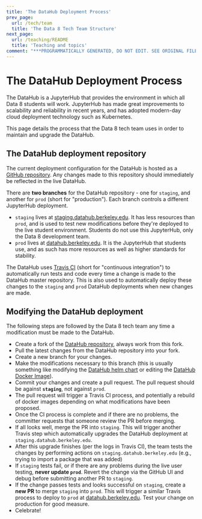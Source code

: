 ```yaml
---
title: 'The DataHub Deployment Process'
prev_page:
  url: /tech/team
  title: 'The Data 8 Tech Team Structure'
next_page:
  url: /teaching/README
  title: 'Teaching and topics'
comment: "***PROGRAMMATICALLY GENERATED, DO NOT EDIT. SEE ORIGINAL FILES IN /content***"
---
```

# The DataHub Deployment Process

The DataHub is a JupyterHub that provides the environment in which all
Data 8 students will work. JupyterHub has made great improvements to
scalability and reliability in recent years, and has adopted modern-day
cloud deployment technology such as Kubernetes.

This page details the process that the Data 8 tech team uses in order to
maintain and upgrade the DataHub.

## The DataHub deployment repository

The current deployment configuration for the DataHub is hosted as a
[GitHub repository](https://github.com/berkeley-dsep-infra/datahub). Any
changes made to this repository should immediately be reflected in the
live DataHub.

There are **two branches** for the DataHub repository - one for `staging`, and
another for `prod` (short for "production"). Each branch controls a
different JupyterHub deployment.

* `staging` lives at [staging.datahub.berkeley.edu](staging.datahub.berkeley.edu).
  It has less resources than `prod`, and is used to test new modifications
  before they're deployed to the live student environment. Students
  do not use this JupyterHub, only the Data 8 development team.
* `prod` lives at [datahub.berkeley.edu](datahub.berkeley.edu). It is
  the JupyterHub that students use, and as such has more resources as
  well as higher standards for stability.

The DataHub uses [Travis CI](https://travis-ci.org/) (short for
"continuous integration") to automatically run tests and code every
time a change is made to the DataHub master repository. This is
also used to automatically deploy these changes to the `staging`
and `prod` DataHub deployments when new changes are made.

## Modifying the DataHub deployment

The following steps are followed by the Data 8 tech team any time
a modification must be made to the DataHub.

* Create a fork of the [DataHub repository](https://github.com/berkeley-dsep-infra/datahub), always work from this fork.
* Pull the latest changes from the DataHub repository into your fork.
* Create a new branch for your changes.
* Make the modifications necessary to this branch (this is
  usually something like modifying the [DataHub helm chart](https://github.com/berkeley-dsep-infra/datahub/blob/staging/datahub/config.yaml) or editing the [DataHub Docker Image](https://hub.docker.com/u/berkeleydsep/)).
* Commit your changes and create a pull request. The pull request
  should be against **`staging`**, not against `prod`.
* The pull request will trigger a Travis CI process, and
  potentially a rebuild of docker images depending on what
  modifications have been proposed.
* Once the CI process is complete and if there are no problems, the committer requests that someone review the PR before merging.
* If all looks well, merge the PR into `staging`. This will trigger
  another Travis step which automatically upgrades the
  DataHub deployment at `staging.datahub.berkeley.edu`.
* After this upgrade finishes (per the logs in Travis CI), the team
  tests the changes by performing actions on
  `staging.datahub.berkeley.edu` (e.g., trying to import
    a package that was added)
* If `staging` tests fail, or if there are any problems during the
  live user testing, **never update `prod`**. Revert the change via
  the GitHub UI and debug before submitting another PR to `staging`.
* If the change passes tests and looks successful on `staging`, create
  a **new PR** to merge `staging` into `prod`. This will trigger
  a similar Travis process to deploy to `prod` at
  [datahub.berkeley.edu](datahub.berkeley.edu).
  Test your change on production for good measure.
* Celebrate!
